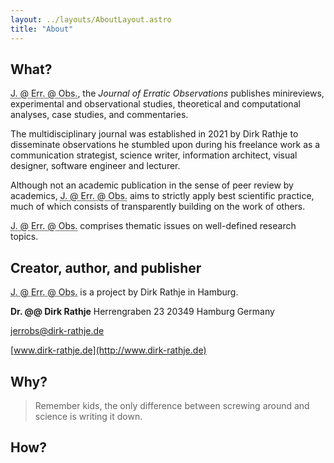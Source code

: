 ```yaml
---
layout: ../layouts/AboutLayout.astro
title: "About"
---
```


## What?

<abbr class="jerrobs" title="Journal of Erratic Observations">J. @ Err. @ Obs.</abbr>, the _Journal of Erratic Observations_ publishes minireviews, experimental and observational studies, theoretical and computational analyses, case studies, and commentaries.

The multidisciplinary journal was established in 2021 by Dirk Rathje to disseminate observations he stumbled upon during his freelance work as a communication strategist, science writer, information architect, visual designer, software engineer and lecturer.

Although not an academic publication in the sense of peer review by academics, <abbr class="jerrobs" title="Journal of Erratic Observations">J. @ Err. @ Obs.</abbr> aims to strictly apply best scientific practice, much of which consists of transparently building on the work of others.

<abbr class="jerrobs" title="Journal of Erratic Observations">J. @ Err. @ Obs.</abbr> comprises thematic issues on well-defined research topics.

## Creator, author, and publisher

<abbr class="jerrobs" title="Journal of Erratic Observations">J. @ Err. @ Obs.</abbr> is a project by Dirk Rathje in Hamburg.

**Dr. @@ Dirk Rathje**
Herrengraben 23
20349 Hamburg
Germany

[jerrobs@dirk-rathje.de](mailto:jerrobs@dirk-rathje.de)

[www.dirk-rathje.de](http://www.dirk-rathje.de)

## Why?

> Remember kids, the only difference between screwing around and science is writing it down.
> <cite><bib-ref format="full" cite-key="savageetal__2013__mythbusters" /></cite>

## How?
